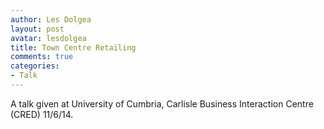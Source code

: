 ```yaml
---
author: Les Dolgea
layout: post
avatar: lesdolgea
title: Town Centre Retailing
comments: true
categories:
- Talk
---
```


<script async class="speakerdeck-embed" data-id="abc0bee0d46201315860322548f52cd8" data-ratio="1.33333333333333" src="//speakerdeck.com/assets/embed.js"></script>

A talk given at University of Cumbria, Carlisle Business Interaction Centre (CRED) 11/6/14.
